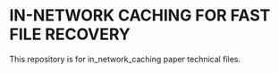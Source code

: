 # IN-NETWORK CACHING FOR FAST FILE RECOVERY

This repository is for in_network_caching paper technical files. 

